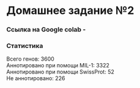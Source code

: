 # Домашнее задание №2
### Ссылка на Google colab -   
### Статистика
Всего генов: 3600  
Аннотировано при помощи MIL-1: 3322  
Аннотировано при помощи SwissProt: 52  
Не аннотировано: 226

